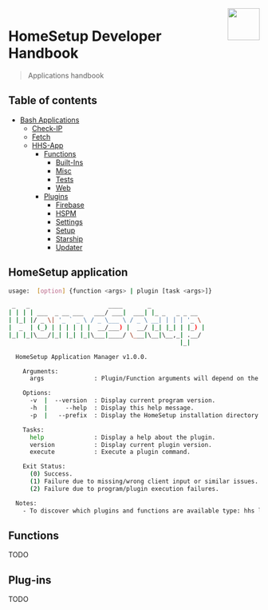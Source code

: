 <img src="https://iili.io/HvtxC1S.png" width="64" height="64" align="right" />

# HomeSetup Developer Handbook
>
> Applications handbook

## Table of contents

<!-- toc -->

- [Bash Applications](../../applications.md)
  - [Check-IP](check-ip.md#check-ip)
  - [Fetch](fetch.md#fetch)
  - [HHS-App](hhs-app.md#homesetup-application)
    - [Functions](hhs-app.md#functions)
      - [Built-Ins](hhs-app/functions/built-ins.md)
      - [Misc](hhs-app/functions/misc.md)
      - [Tests](hhs-app/functions/tests.md)
      - [Web](hhs-app/functions/web.md)
    - [Plugins](hhs-app.md#plug-ins)
      - [Firebase](hhs-app/plugins/firebase.md)
      - [HSPM](hhs-app/plugins/hspm.md)
      - [Settings](hhs-app/plugins/settings.md)
      - [Setup](hhs-app/plugins/setup.md)
      - [Starship](hhs-app/plugins/starship.md)
      - [Updater](hhs-app/plugins/updater.md)

<!-- tocstop -->

## HomeSetup application

```bash
usage:  [option] {function <args> | plugin [task <args>]}

 _   _                      ____       _
| | | | ___  _ __ ___   ___/ ___|  ___| |_ _   _ _ __
| |_| |/ _ \| '_ ` _ \ / _ \___ \ / _ \ __| | | | '_ \
|  _  | (_) | | | | | |  __/___) |  __/ |_| |_| | |_) |
|_| |_|\___/|_| |_| |_|\___|____/ \___|\__|\__,_| .__/
                                                |_|

  HomeSetup Application Manager v1.0.0.

    Arguments:
      args              : Plugin/Function arguments will depend on the plugin/functions and may be required or not.

    Options:
      -v  |  --version  : Display current program version.
      -h  |     --help  : Display this help message.
      -p  |   --prefix  : Display the HomeSetup installation directory.

    Tasks:
      help              : Display a help about the plugin.
      version           : Display current plugin version.
      execute           : Execute a plugin command.

    Exit Status:
      (0) Success.
      (1) Failure due to missing/wrong client input or similar issues.
      (2) Failure due to program/plugin execution failures.

  Notes:
    - To discover which plugins and functions are available type: hhs list.
```

## Functions

TODO

## Plug-ins

TODO
